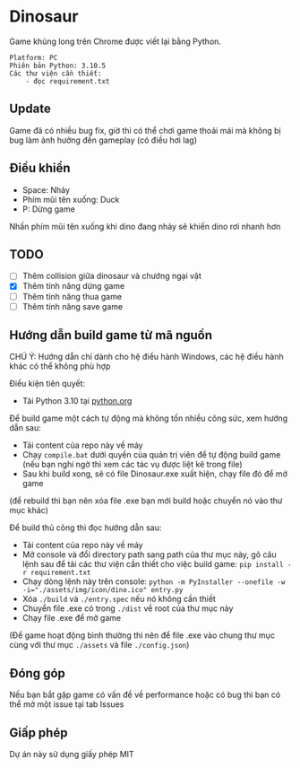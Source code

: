 # Dinosaur

Game khủng long trên Chrome được viết lại bằng Python.

```
Platform: PC
Phiên bản Python: 3.10.5
Các thư viện cần thiết:
    - đọc requirement.txt
```

## Update
Game đã có nhiều bug fix, giờ thì có thể chơi game thoải mái mà không bị bug làm ảnh hưởng đến gameplay
(có điều hơi lag)

## Điều khiển

- Space: Nhảy
- Phím mũi tên xuống: Duck
- P: Dừng game

Nhấn phím mũi tên xuống khi dino đang nhảy sẽ khiến dino rơi nhanh hơn

## TODO
- [ ] Thêm collision giữa dinosaur và chướng ngại vật
- [x] Thêm tính năng dừng game
- [ ] Thêm tính năng thua game
- [ ] Thêm tính năng save game

## Hướng dẫn build game từ mã nguồn


CHÚ Ý: Hướng dẫn chỉ dành cho hệ điều hành Windows, các hệ điều hành khác có thể không phù hợp

Điều kiện tiên quyết:
- Tải Python 3.10 tại [python.org](https://www.python.org/)

Để build game một cách tự động mà không tốn nhiều công sức, xem hướng dẫn sau:

- Tải content của repo này về máy
- Chạy `compile.bat` dưới quyền của quản trị viên để tự động build game (nếu bạn nghi ngờ thì xem các tác vụ được liệt kê trong file)
- Sau khi build xong, sẽ có file Dinosaur.exe xuất hiện, chạy file đó để mở game

(để rebuild thì bạn nên xóa file .exe bạn mới build hoặc chuyển nó vào thư mục khác)
<br>

Để build thủ công thì đọc hướng dẫn sau:

- Tải content của repo này về máy
- Mở console và đổi directory path sang path của thư mục này, gõ câu lệnh sau để tải các thư viện cần thiết cho việc build game: `pip install -r requirement.txt`
- Chạy dòng lệnh này trên console: `python -m PyInstaller --onefile -w -i="./assets/img/icon/dino.ico" entry.py`
- Xóa `./build` và `./entry.spec` nếu nó không cần thiết
- Chuyển file .exe có trong `./dist` về root của thư mục này
- Chạy file .exe để mở game

(Để game hoạt động bình thường thì nên để file .exe vào chung thư mục cùng với thư mục `./assets` và file `./config.json`)

## Đóng góp
Nếu bạn bắt gặp game có vấn đề về performance hoặc có bug thì bạn có thể mở một issue tại tab Issues

## Giấp phép

Dự án này sử dụng giấy phép MIT